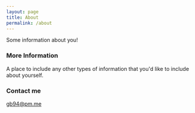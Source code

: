 ```yaml
---
layout: page
title: About
permalink: /about
---
```


Some information about you!

### More Information

A place to include any other types of information that you'd like to include about yourself.

### Contact me

[gb94@pm.me](mailto:gb94@pm.me)
